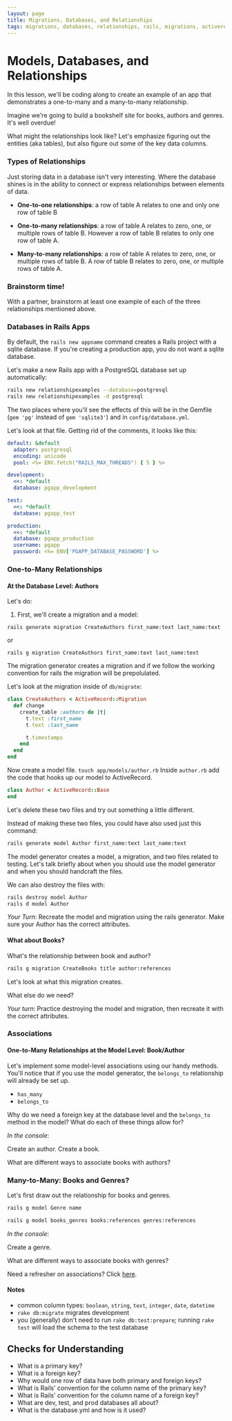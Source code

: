 ```yaml
---
layout: page
title: Migrations, Databases, and Relationships
tags: migrations, databases, relationships, rails, migrations, activerecord
---
```


# Models, Databases, and Relationships

In this lesson, we'll be coding along to create an example of an app that demonstrates a one-to-many and a many-to-many relationship. 

Imagine we're going to build a bookshelf site for books, authors and genres. It's well overdue!

What might the relationships look like? Let's emphasize figuring out the entities (aka tables), but also figure out some of the key data columns.

### Types of Relationships

Just storing data in a database isn't very interesting. Where the database shines is in the ability to connect or express relationships between elements of data.

* **One-to-one relationships**: a row of table A relates to one and only one row of table B

* **One-to-many relationships**: a row of table A relates to zero, one, or multiple rows of table B. However a row of table B relates to only one row of table A.

* **Many-to-many relationships**: a row of table A relates to zero, one, or multiple rows of table B. A row of table B relates to zero, one, or multiple rows of table A.

### Brainstorm time!

With a partner, brainstorm at least one example of each of the three relationships mentioned above. 

### Databases in Rails Apps

By default, the `rails new appname` command creates a Rails project with a sqlite database. If you're creating a production app, you do not want a sqlite database. 

Let's make a new Rails app with a PostgreSQL database set up automatically:

```bash
rails new relationshipexamples --database=postgresql
rails new relationshipexamples -d postgresql
```

The two places where you'll see the effects of this will be in the Gemfile (`gem 'pg'` instead of `gem 'sqlite3'`) and in `config/database.yml`.

Let's look at that file. Getting rid of the comments, it looks like this:

```yaml
default: &default
  adapter: postgresql
  encoding: unicode
  pool: <%= ENV.fetch("RAILS_MAX_THREADS") { 5 } %>

development:
  <<: *default
  database: pgapp_development

test:
  <<: *default
  database: pgapp_test

production:
  <<: *default
  database: pgapp_production
  username: pgapp
  password: <%= ENV['PGAPP_DATABASE_PASSWORD'] %>
```

### One-to-Many Relationships

#### At the Database Level: Authors

Let's do:

1. First, we'll create a migration and a model:

`rails generate migration CreateAuthors first_name:text last_name:text`

or 

`rails g migration CreateAuthors first_name:text last_name:text`

The migration generator creates a migration and if we follow the working convention for rails the migration will be prepolulated.

Let's look at the migration inside of `db/migrate`:

```ruby
class CreateAuthors < ActiveRecord::Migration
  def change
    create_table :authors do |t|
      t.text :first_name
      t.text :last_name

      t.timestamps
    end
  end
end
```

Now create a model file. `touch app/models/author.rb`
Inside `author.rb` add the code that hooks up our model to ActiveRecord.

```ruby
class Author < ActiveRecord::Base
end
```

Let's delete these two files and try out something a little different. 

Instead of making these two files, you could have also used just this command: 

```bash
rails generate model Author first_name:text last_name:text
```

The model generator creates a model, a migration, and two files related to testing. Let's talk briefly about when you should use the model generator and when you should handcraft the files. 

We can also destroy the files with:

```bash
rails destroy model Author
rails d model Author
```

*Your Turn*: Recreate the model and migration using the rails generator. Make sure your Author has the correct attributes. 

#### What about Books?

What's the relationship between book and author? 

```bash
rails g migration CreateBooks title author:references
```

Let's look at what this migration creates.

What else do we need? 

*Your turn*: Practice destroying the model and migration, then recreate it with the correct attributes. 

### Associations

#### One-to-Many Relationships at the Model Level: Book/Author

Let's implement some model-level associations using our handy methods. You'll notice that if you use the model generator, the `belongs_to` relationship will already be set up. 

* `has_many`
* `belongs_to`

Why do we need a foreign key at the database level and the `belongs_to` method in the model? What do each of these things allow for? 

*In the console*:

Create an author. Create a book. 

What are different ways to associate books with authors? 

### Many-to-Many: Books and Genres?

Let's first draw out the relationship for books and genres. 

```bash
rails g model Genre name
```

```bash
rails g model books_genres books:references genres:references
```

*In the console*:

Create a genre. 

What are different ways to associate books with genres? 

Need a refresher on associations? Click [here](http://guides.rubyonrails.org/association_basics.html).

#### Notes

* common column types: `boolean`, `string`, `text`, `integer`, `date`, `datetime`
* `rake db:migrate` migrates development
* you (generally) don't need to run `rake db:test:prepare`; running `rake test` will load the schema to the test database

## Checks for Understanding

* What is a primary key?
* What is a foreign key?
* Why would one row of data have both primary and foreign keys?
* What is Rails' convention for the column name of the primary key?
* What is Rails' convention for the column name of a foreign key?
* What are dev, test, and prod databases all about?
* What is the database.yml and how is it used?
